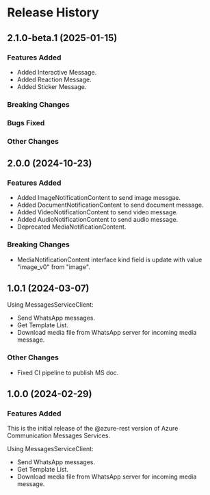 # Release History

## 2.1.0-beta.1 (2025-01-15)

### Features Added

- Added Interactive Message.
- Added Reaction Message.
- Added Sticker Message.

### Breaking Changes

### Bugs Fixed

### Other Changes

## 2.0.0 (2024-10-23)

### Features Added

- Added ImageNotificationContent to send image messgae.
- Added DocumentNotificationContent to send document message.
- Added VideoNotificationContent to send video message.
- Added AudioNotificationContent to  send audio message.
- Deprecated MediaNotificationContent.

### Breaking Changes

- MediaNotificationContent interface kind field is update with value "image_v0" from "image".

## 1.0.1 (2024-03-07)

Using MessagesServiceClient:

- Send WhatsApp messages.
- Get Template List.
- Download media file from WhatsApp server for incoming media message.

### Other Changes

- Fixed CI pipeline to publish MS doc.

## 1.0.0 (2024-02-29)

### Features Added

This is the initial release of the @azure-rest version of Azure Communication Messages Services.

Using MessagesServiceClient:

- Send WhatsApp messages.
- Get Template List.
- Download media file from WhatsApp server for incoming media message.
